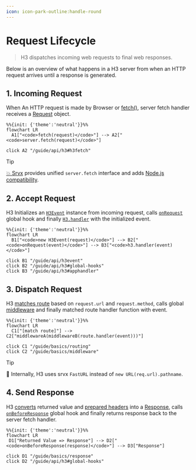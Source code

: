 ```yaml
---
icon: icon-park-outline:handle-round
---
```


# Request Lifecycle

> H3 dispatches incoming web requests to final web responses.

Below is an overview of what happens in a H3 server from when an HTTP request arrives until a response is generated.

## 1. Incoming Request

When An HTTP request is made by Browser or [fetch()](https://developer.mozilla.org/en-US/docs/Web/API/Fetch_API), server fetch handler receives a [Request](https://developer.mozilla.org/en-US/docs/Web/API/Request) object.

```mermaid
%%{init: {'theme':'neutral'}}%%
flowchart LR
  A1["<code>fetch(request)</code>"] --> A2["<code>server.fetch(request)</code>"]

click A2 "/guide/api/h3#h3fetch"
```

> [!TIP]
> ​[💥 Srvx](https://srvx.h3.dev) provides unified `server.fetch` interface and adds [Node.js compatibility](https://srvx.h3.dev/guide/node).

## 2. Accept Request

H3 Initializes an [`H3Event`](/guide/api/h3event) instance from incoming request, calls [`onRequest`](/guide/api/h3#global-hooks) global hook and finally [`H3.handler`](/guide/api/h3#h3handler) with the initialized event.

```mermaid
%%{init: {'theme':'neutral'}}%%
flowchart LR
  B1["<code>new H3Event(request)</code>"] --> B2["<code>onRequest(event)</code>"] --> B3["<code>h3.handler(event)</code>"]

click B1 "/guide/api/h3event"
click B2 "/guide/api/h3#global-hooks"
click B3 "/guide/api/h3#apphandler"
```

## 3. Dispatch Request

H3 [matches route](/guide/basics/routing) based on `request.url` and `request.method`, calls global [middleware](/guide/basics/middleware) and finally matched route handler function with event.

```mermaid
%%{init: {'theme':'neutral'}}%%
flowchart LR
  C1["[match route]"] --> C2["middlewareA(middlewareB(route.handler(event)))"]

click C1 "/guide/basics/routing"
click C2 "/guide/basics/middleware"
```

> [!TIP]
> 🚀 Internally, H3 uses srvx `FastURL` instead of `new URL(req.url).pathname`.

## 4. Send Response

H3 [converts](/guide/basics/response#response-types) returned value and [prepared headers](/guide/basics/response#preparing-response) into a [Response](https://developer.mozilla.org/en-US/docs/Web/API/Response), calls [`onBeforeResponse`](/guide/api/h3#global-hooks) global hook and finally returns response back to the server fetch handler.

```mermaid
%%{init: {'theme':'neutral'}}%%
flowchart LR
 D1["Returned Value => Response"] --> D2["<code>onBeforeResponse(response)</code>"] --> D3["Response"]

click D1 "/guide/basics/response"
click D2 "/guide/api/h3#global-hooks"
```
